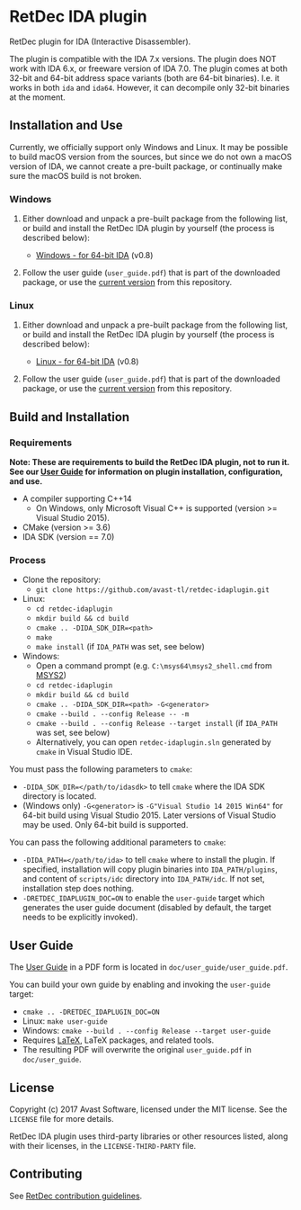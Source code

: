 # RetDec IDA plugin

RetDec plugin for IDA (Interactive Disassembler).

The plugin is compatible with the IDA 7.x versions.
The plugin does NOT work with IDA 6.x, or freeware version of IDA 7.0.
The plugin comes at both 32-bit and 64-bit address space variants (both are 64-bit binaries). I.e. it works in both `ida` and `ida64`.
However, it can decompile only 32-bit binaries at the moment.

## Installation and Use

Currently, we officially support only Windows and Linux. It may be possible to build macOS version from the sources, but since we do not own a macOS version of IDA, we cannot create a pre-built package, or continually make sure the macOS build is not broken.

### Windows

1. Either download and unpack a pre-built package from the following list, or build and install the RetDec IDA plugin by yourself (the process is described below):

    * [Windows - for 64-bit IDA](https://github.com/avast-tl/retdec-idaplugin/releases/download/v0.8/retdec-idaplugin-v0.8-windows.zip) (v0.8)

2. Follow the user guide (`user_guide.pdf`) that is part of the downloaded package, or use the [current version](https://github.com/avast-tl/retdec-idaplugin/blob/master/doc/user_guide/user_guide.pdf) from this repository.

### Linux

1. Either download and unpack a pre-built package from the following list, or build and install the RetDec IDA plugin by yourself (the process is described below):

    * [Linux - for 64-bit IDA](https://github.com/avast-tl/retdec-idaplugin/releases/download/v0.8/retdec-idaplugin-v0.8-linux.zip) (v0.8)

2. Follow the user guide (`user_guide.pdf`) that is part of the downloaded package, or use the [current version](https://github.com/avast-tl/retdec-idaplugin/blob/master/doc/user_guide/user_guide.pdf) from this repository.

## Build and Installation

### Requirements

**Note: These are requirements to build the RetDec IDA plugin, not to run it. See our [User Guide](https://github.com/avast-tl/retdec-idaplugin/blob/master/doc/user_guide/user_guide.pdf) for information on plugin installation, configuration, and use.**

* A compiler supporting C++14
  * On Windows, only Microsoft Visual C++ is supported (version >= Visual Studio 2015).
* CMake (version >= 3.6)
* IDA SDK (version == 7.0)

### Process

* Clone the repository:
  * `git clone https://github.com/avast-tl/retdec-idaplugin.git`
* Linux:
  * `cd retdec-idaplugin`
  * `mkdir build && cd build`
  * `cmake .. -DIDA_SDK_DIR=<path>`
  * `make`
  * `make install` (if `IDA_PATH` was set, see below)
* Windows:
  * Open a command prompt (e.g. `C:\msys64\msys2_shell.cmd` from [MSYS2](https://github.com/avast-tl/retdec/wiki/Windows-Environment))
  * `cd retdec-idaplugin`
  * `mkdir build && cd build`
  * `cmake .. -DIDA_SDK_DIR=<path> -G<generator>`
  * `cmake --build . --config Release -- -m`
  * `cmake --build . --config Release --target install` (if `IDA_PATH` was set, see below)
  * Alternatively, you can open `retdec-idaplugin.sln` generated by `cmake` in Visual Studio IDE.

You must pass the following parameters to `cmake`:
* `-DIDA_SDK_DIR=</path/to/idasdk>` to tell `cmake` where the IDA SDK directory is located.
* (Windows only) `-G<generator>` is `-G"Visual Studio 14 2015 Win64"` for 64-bit build using Visual Studio 2015. Later versions of Visual Studio may be used. Only 64-bit build is supported.

You can pass the following additional parameters to `cmake`:
* `-DIDA_PATH=</path/to/ida>` to tell `cmake` where to install the plugin. If specified, installation will copy plugin binaries into `IDA_PATH/plugins`, and content of `scripts/idc` directory into `IDA_PATH/idc`. If not set, installation step does nothing.
* `-DRETDEC_IDAPLUGIN_DOC=ON` to enable the `user-guide` target which generates the user guide document (disabled by default, the target needs to be explicitly invoked).

## User Guide

The [User Guide](https://github.com/avast-tl/retdec-idaplugin/blob/master/doc/user_guide/user_guide.pdf) in a PDF form is located in `doc/user_guide/user_guide.pdf`.

You can build your own guide by enabling and invoking the `user-guide` target:
* `cmake .. -DRETDEC_IDAPLUGIN_DOC=ON`
* Linux: `make user-guide`
* Windows: `cmake --build . --config Release --target user-guide`
* Requires [LaTeX](https://www.latex-project.org/), LaTeX packages, and related tools.
* The resulting PDF will overwrite the original `user_guide.pdf` in `doc/user_guide`.

## License

Copyright (c) 2017 Avast Software, licensed under the MIT license. See the `LICENSE` file for more details.

RetDec IDA plugin uses third-party libraries or other resources listed, along with their licenses, in the `LICENSE-THIRD-PARTY` file.

## Contributing

See [RetDec contribution guidelines](https://github.com/avast-tl/retdec/wiki/Contribution-Guidelines).
